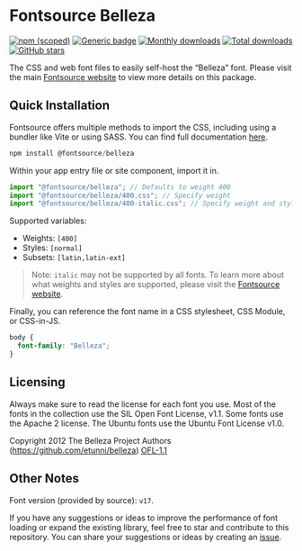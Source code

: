 # Fontsource Belleza

[![npm (scoped)](https://img.shields.io/npm/v/@fontsource/belleza?color=brightgreen)](https://www.npmjs.com/package/@fontsource/belleza) [![Generic badge](https://img.shields.io/badge/fontsource-passing-brightgreen)](https://github.com/fontsource/fontsource) [![Monthly downloads](https://badgen.net/npm/dm/@fontsource/belleza)](https://github.com/fontsource/fontsource) [![Total downloads](https://badgen.net/npm/dt/@fontsource/belleza)](https://github.com/fontsource/fontsource) [![GitHub stars](https://img.shields.io/github/stars/fontsource/fontsource.svg?style=social&label=Star)](https://github.com/fontsource/fontsource/stargazers)

The CSS and web font files to easily self-host the “Belleza” font. Please visit the main [Fontsource website](https://fontsource.org/fonts/belleza) to view more details on this package.

## Quick Installation

Fontsource offers multiple methods to import the CSS, including using a bundler like Vite or using SASS. You can find full documentation [here](https://fontsource.org/docs/getting-started/introduction).

```javascript
npm install @fontsource/belleza
```

Within your app entry file or site component, import it in.

```javascript
import "@fontsource/belleza"; // Defaults to weight 400
import "@fontsource/belleza/400.css"; // Specify weight
import "@fontsource/belleza/400-italic.css"; // Specify weight and style
```

Supported variables:
- Weights: `[400]`
- Styles: `[normal]`
- Subsets: `[latin,latin-ext]`

> Note: `italic` may not be supported by all fonts. To learn more about what weights and styles are supported, please visit the [Fontsource website](https://fontsource.org/fonts/belleza).

Finally, you can reference the font name in a CSS stylesheet, CSS Module, or CSS-in-JS.

```css
body {
  font-family: "Belleza";
}
```

## Licensing
Always make sure to read the license for each font you use. Most of the fonts in the collection use the SIL Open Font License, v1.1. Some fonts use the Apache 2 license. The Ubuntu fonts use the Ubuntu Font License v1.0.

Copyright 2012 The Belleza Project Authors (https://github.com/etunni/belleza)
[OFL-1.1](https://openfontlicense.org)

## Other Notes
Font version (provided by source): `v17`.

If you have any suggestions or ideas to improve the performance of font loading or expand the existing library, feel free to star and contribute to this repository. You can share your suggestions or ideas by creating an [issue](https://github.com/fontsource/fontsource/issues).